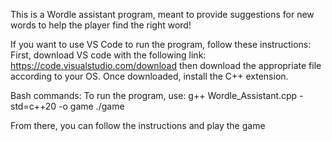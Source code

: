 This is a Wordle assistant program, meant to provide suggestions for new words to help the player find the right word!



If you want to use VS Code to run the program, follow these instructions:
First, download VS code with the following link: https://code.visualstudio.com/download then download the appropriate file according to your OS.
Once downloaded, install the C++ extension.

Bash commands:
To run the program, use:
g++ Wordle_Assistant.cpp -std=c++20 -o game
./game

From there, you can follow the instructions and play the game
